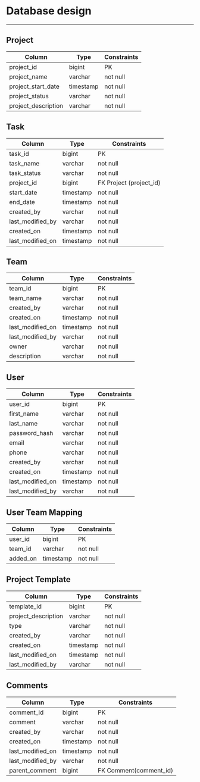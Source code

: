 # Database design

***

## Project

<table>
<thead>
<th>Column</th>
<th>Type</th>
<th>Constraints</th>
</thead>
<tbody>
<tr>
<td>project_id</td>
<td>bigint</td>
<td>PK</td>
</tr>
<tr>
<td>project_name</td>
<td>varchar</td>
<td>not null</td>
</tr>
<tr>
<td>project_start_date</td>
<td>timestamp</td>
<td>not null</td>
</tr>
<tr><td>project_status</td><td>varchar</td><td>not null</td></tr>
<tr><td>project_description</td><td>varchar</td><td>not null</td></tr>
</tbody>
</table>

## Task
<table>
<thead><th>
Column
</th>
<th>
Type
</th>
<th>
Constraints
</th></thead>
<tbody>
<tr><td>task_id</td><td>bigint</td><td>PK</td></tr>
<tr><td>task_name</td><td>varchar</td><td>not null</td></tr>
<tr><td>task_status</td><td>varchar</td><td>not null</td></tr>
<tr><td>project_id</td><td>bigint</td><td>FK Project (project_id)</td></tr>
<tr><td>start_date</td><td>timestamp</td><td>not null</td></tr>
<tr><td>end_date</td><td>timestamp</td><td>not null</td></tr>
<tr><td>created_by</td><td>varchar</td><td>not null</td></tr>
<tr><td>last_modified_by</td><td>varchar</td><td>not null</td></tr>
<tr><td>created_on</td><td>timestamp</td><td>not null</td></tr>
<tr><td>last_modified_on</td><td>timestamp</td><td>not null</td></tr>
</tbody>
</table>

## Team

<table>
<thead>
<th>Column</th>
<th>Type</th>
<th>Constraints</th>
</thead>
<tbody>
<tr>
<td>team_id</td>
<td>bigint</td>
<td>PK</td>
</tr>
<tr>
<td>team_name</td>
<td>varchar</td>
<td>not null</td>
</tr>
<tr><td>created_by</td><td>varchar</td><td>not null</td></tr>
<tr><td>created_on</td><td>timestamp</td><td>not null</td></tr>
<tr><td>last_modified_on</td><td>timestamp</td><td>not null</td></tr>
<tr><td>last_modified_by</td><td>varchar</td><td>not null</td></tr>
<tr><td>owner</td><td>varchar</td><td>not null</td></tr>
<tr><td>description</td><td>varchar</td><td>not null</td></tr>
</tbody>
</table>

## User

<table>
<thead>
<th>Column</th>
<th>Type</th>
<th>Constraints</th>
</thead>
<tbody>
<tr><td>user_id</td><td>bigint</td><td>PK</td></tr>
<tr><td>first_name</td><td>varchar</td><td>not null</td></tr>
<tr><td>last_name</td><td>varchar</td><td>not null</td></tr>
<tr><td>password_hash</td><td>varchar</td><td>not null</td></tr>
<tr><td>email</td><td>varchar</td><td>not null</td></tr>
<tr><td>phone</td><td>varchar</td><td>not null</td></tr>
<tr><td>created_by</td><td>varchar</td><td>not null</td></tr>
<tr><td>created_on</td><td>timestamp</td><td>not null</td></tr>
<tr><td>last_modified_on</td><td>timestamp</td><td>not null</td></tr>
<tr><td>last_modified_by</td><td>varchar</td><td>not null</td></tr>
</tbody>
</table>

## User Team Mapping

<table>
<thead>
<th>Column</th>
<th>Type</th>
<th>Constraints</th>
</thead>
<tbody>
<tr><td>user_id</td><td>bigint</td><td>PK</td></tr>
<tr><td>team_id</td><td>varchar</td><td>not null</td></tr>
<tr><td>added_on</td><td>timestamp</td><td>not null</td></tr>
</tbody>
</table>

## Project Template

<table>
<thead>
<th>Column</th>
<th>Type</th>
<th>Constraints</th>
</thead>
<tbody>
<tr><td>template_id</td><td>bigint</td><td>PK</td></tr>
<tr><td>project_description</td><td>varchar</td><td>not null</td></tr>
<tr><td>type</td><td>varchar</td><td>not null</td></tr>
<tr><td>created_by</td><td>varchar</td><td>not null</td></tr>
<tr><td>created_on</td><td>timestamp</td><td>not null</td></tr>
<tr><td>last_modified_on</td><td>timestamp</td><td>not null</td></tr>
<tr><td>last_modified_by</td><td>varchar</td><td>not null</td></tr>
</tbody>
</table>

## Comments

<table>
<thead>
<th>Column</th>
<th>Type</th>
<th>Constraints</th>
</thead>
<tbody>
<tr><td>comment_id</td><td>bigint</td><td>PK</td></tr>
<tr><td>comment</td><td>varchar</td><td>not null</td></tr>
<tr><td>created_by</td><td>varchar</td><td>not null</td></tr>
<tr><td>created_on</td><td>timestamp</td><td>not null</td></tr>
<tr><td>last_modified_on</td><td>timestamp</td><td>not null</td></tr>
<tr><td>last_modified_by</td><td>varchar</td><td>not null</td></tr>
<tr><td>parent_comment</td><td>bigint</td><td>FK Comment(comment_id)</td></tr>
</tbody>
</table>

